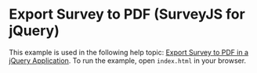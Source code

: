 # Export Survey to PDF (SurveyJS for jQuery)

This example is used in the following help topic: [Export Survey to PDF in a jQuery Application](https://surveyjs.io/Documentation/Pdf-Export?id=get-started-jquery). To run the example, open `index.html` in your browser.